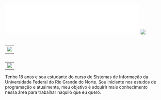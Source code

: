 <h2>
  <img src="https://raw.githubusercontent.com/mtzdantas/mtzdantas/master/name.svg" alt="Mateus Dantas">
  <img src="https://media.giphy.com/media/hhut7D136GMQU/giphy.gif" width="70">
</h2>

<table align="right">
    <td>
      <img height='106' src='https://github-readme-stats.vercel.app/api/wakatime?username=mtzdantas&hide_title=true&hide_border=true&langs_count=5&theme=react'>
    </td>
</table>

<table align="right">  
    <td>
      <img height='125' src='https://github-profile-summary-cards.vercel.app/api/cards/profile-details?username=mtzdantas&layout=compact&theme=react'>
    </td>
</table> 
Tenho 18 anos e sou estudante do curso de Sistemas de Informação da Universidade Federal do Rio Grande do Norte. Sou iniciante nos estudos de programação e atualmente, meu objetivo é adquirir mais conhecimento nessa área para trabalhar naquilo que eu quero.





